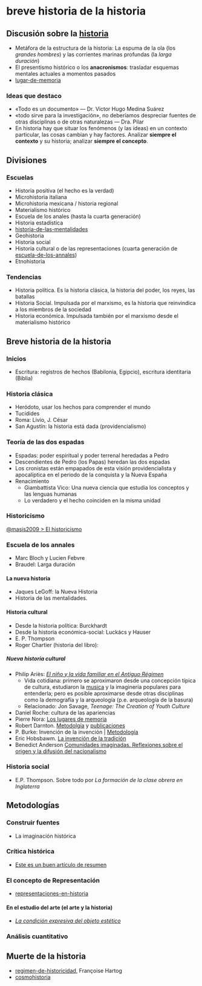 # breve historia de la historia

## Discusión sobre la [historia](historia.md)

* Metáfora de la estructura de la historia: La espuma de la ola (los *grandes hombres*) y las corrientes marinas profundas (la *larga duración*)
* El presentismo histórico o los **anacronismos**: trasladar esquemas mentales actuales a momentos pasados
* [lugar-de-memoria](lugar-de-memoria.md)

### Ideas que destaco

* «Todo es un documento» — Dr. Victor Hugo Medina Suárez
* «todo sirve para la investigación», no deberíamos despreciar fuentes de otras disciplinas o de otras naturalezas — Dra. Pilar
* En historia hay que situar los fenómenos (y las ideas) en un contexto particular, las cosas cambian y hay factores. Analizar **siempre el contexto** y su historia; analizar **siempre el concepto**.

## Divisiones

### Escuelas

* Historia positiva (el hecho es la verdad)
* Microhistoria italiana
* Microhistoria mexicana / historia regional
* Materialismo histórico
* Escuela de los anales (hasta la cuarta generación)
* Historia estadística
* [historia-de-las-mentalidades](historia-de-las-mentalidades.md)
* Geohistoria
* Historia social
* Historia cultural o de las representaciones (cuarta generación de [escuela-de-los-annales](escuela-de-los-annales.md))
* Etnohistoria

### Tendencias

* Historia política. Es la historia clásica, la historia del poder, los reyes, las batallas
* Historia Social. Impulsada por el marxismo, es la historia que reinvindica a los miembros de la sociedad
* Historia económica. Impulsada también por el marxismo desde el materialismo histórico

## Breve historia de la historia

### Inicios

* Escritura: registros de hechos (Babilonia, Egipcio), escritura identitaria (Biblia)

### Historia clásica

* Heródoto, usar los hechos para comprender el mundo
* Tucídides
* Roma: Livio, J. César
* San Agustín: la historia está dada (providencialismo)

### Teoría de las dos espadas

* Espadas: poder espiritual y poder terrenal heredadas a Pedro
* Descendientes de Pedro (los Papas) heredan las dos espadas
* Los cronistas están empapados de esta visión providencialista y apocalíptica en el periodo de la conquista y la Nueva España
* Renacimiento
  * Giambattista Vico: Una nueva ciencia que estudia los conceptos y las lenguas humanas
  * Lo verdadero y el hecho coinciden en la misma unidad

### Historicismo

[@masis2009 > El historicismo](@masis2009.md#el-historicismo)

### Escuela de los annales

* Marc Bloch y Lucien Febvre
* Braudel: Larga duración

#### La nueva historia

* Jaques LeGoff: la Nueva Historia
* Historia de las mentalidades.

#### Historia cultural

* Desde la historia política: Burckhardt
* Desde la historia económica-social: Luckács y Hauser
* E. P. Thompson
* Roger Chartier (historia del libro):

##### Nueva historia cultural

* Philip Ariès: [*El niño y la vida familiar en el Antiguo Régimen*](http://iin.oea.org/cursos_a_distancia/el_nino_y_la_vida_familiar.pdf)
  * Vida cotidiana: primero se aproximaron desde una concepción típica de cultura, estudiaron la [musica](musica.md) y la imaginería populares para entenderla; pero es posible aproximarse desde otras disciplinas como la demografía y la arqueología (p.e. arqueología de la basura)
  * Relacionado: Jon Savage, *Teenage: The Creation of Youth Culture*
* Daniel Roche: cultura de las apariencias
* Pierre Nora: [Los lugares de memoria](https://www.redalyc.org/pdf/589/58922941007.pdf)
* Robert Darnton. [Metodolgía](https://www.jstor.org/stable/41467373?seq=1) y [publicaciones](https://wayback.archive-it.org/5488/20210325122158/http://www.robertdarnton.org/publications)
* P. Burke: Invención de la invención | [Metodología](http://smjegupr.net/wp-content/uploads/2012/05/Burke-Peter.-Obertura-la-nueva-historia-su-pasado-y-su-futuro-%E2%80%93-Cap%C3%ADtulo-1-de-Formas-de-hacer-historia.pdf)
* Eric Hobsbawm. [La invención de la tradición](https://es.wikipedia.org/wiki/Invenci%C3%B3n_de_la_tradici%C3%B3n)
* Benedict Anderson [Comunidades imaginadas. Reflexiones sobre el origen y la difusión del nacionalismo](https://www.felsemiotica.com/descargas/Anderson-Benedict-Comunidades-imaginadas.-Reflexiones-sobre-el-origen-y-la-difusi%C3%B3n-del-nacionalismo.pdf)

### Historia social

* E.P. Thompson. Sobre todo por *La formación de la clase obrera en Inglaterra*

## Metodologías

### Construir fuentes

* La imaginación histórica

### Crítica histórica

* [Este es un buen artículo de resumen](https://ec.aciprensa.com/wiki/Cr%C3%ADtica_hist%C3%B3rica)

### El concepto de Representación

* [representaciones-en-historia](representaciones-en-historia.md)

#### En el estudio del arte (el arte y la historia)

* [*La condición expresiva del objeto estético*](https://www.researchgate.net/publication/277274242_La_condicion_expresiva_del_objeto_estetico_una_reflexion_en_torno_a_Mikel_Dufrenne)

### Análisis cuantitativo

## Muerte de la historia

* [regimen-de-historicidad](regimen-de-historicidad.md), Françoise Hartog
* [cosmohistoria](cosmohistoria.md)
